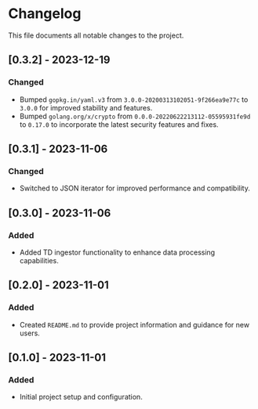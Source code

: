 # Changelog

This file documents all notable changes to the project.

## [0.3.2] - 2023-12-19
### Changed
- Bumped `gopkg.in/yaml.v3` from `3.0.0-20200313102051-9f266ea9e77c` to `3.0.0` for improved stability and features.
- Bumped `golang.org/x/crypto` from `0.0.0-20220622213112-05595931fe9d` to `0.17.0` to incorporate the latest security features and fixes.

## [0.3.1] - 2023-11-06
### Changed
- Switched to JSON iterator for improved performance and compatibility.

## [0.3.0] - 2023-11-06
### Added
- Added TD ingestor functionality to enhance data processing capabilities.

## [0.2.0] - 2023-11-01
### Added
- Created `README.md` to provide project information and guidance for new users.

## [0.1.0] - 2023-11-01
### Added
- Initial project setup and configuration.
